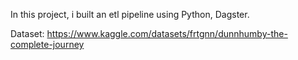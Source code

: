 In this project, i built an etl pipeline using Python, Dagster.

Dataset: https://www.kaggle.com/datasets/frtgnn/dunnhumby-the-complete-journey

